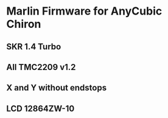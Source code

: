 # Marlin Firmware for AnyCubic Chiron

## SKR 1.4 Turbo
## All TMC2209 v1.2
## X and Y without endstops
## LCD 12864ZW-10
